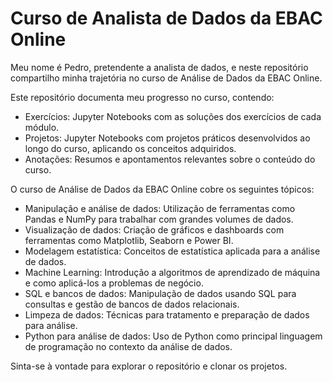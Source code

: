 # Curso de Analista de Dados da EBAC Online
Meu nome é Pedro, pretendente a analista de dados, e neste repositório compartilho minha trajetória no curso de Análise de Dados da EBAC Online.

Este repositório documenta meu progresso no curso, contendo:
- Exercícios: Jupyter Notebooks com as soluções dos exercícios de cada módulo. 
- Projetos: Jupyter Notebooks com projetos práticos desenvolvidos ao longo do curso, aplicando os conceitos adquiridos. 
- Anotações: Resumos e apontamentos relevantes sobre o conteúdo do curso.

O curso de Análise de Dados da EBAC Online cobre os seguintes tópicos:
- Manipulação e análise de dados: Utilização de ferramentas como Pandas e NumPy para trabalhar com grandes volumes de dados.
- Visualização de dados: Criação de gráficos e dashboards com ferramentas como Matplotlib, Seaborn e Power BI.
- Modelagem estatística: Conceitos de estatística aplicada para a análise de dados.
- Machine Learning: Introdução a algoritmos de aprendizado de máquina e como aplicá-los a problemas de negócio.
- SQL e bancos de dados: Manipulação de dados usando SQL para consultas e gestão de bancos de dados relacionais.
- Limpeza de dados: Técnicas para tratamento e preparação de dados para análise.
- Python para análise de dados: Uso de Python como principal linguagem de programação no contexto da análise de dados.

Sinta-se à vontade para explorar o repositório e clonar os projetos.
